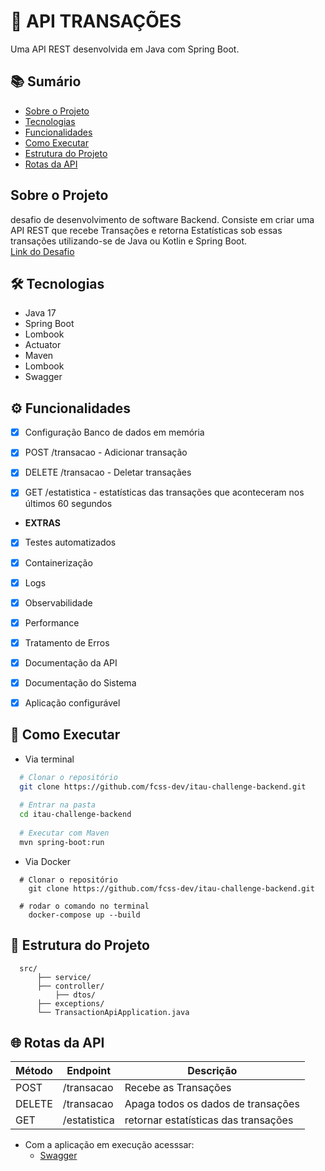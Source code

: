 
# 🚀 API TRANSAÇÕES
Uma API REST desenvolvida em Java com Spring Boot.


## 📚 Sumário
- [Sobre o Projeto](#-sobre-o-projeto)
- [Tecnologias](#-tecnologias)
- [Funcionalidades](#-funcionalidades)
- [Como Executar](#-como-executar)
- [Estrutura do Projeto](#-estrutura-do-projeto)
- [Rotas da API](#-rotas-da-api)

## Sobre o Projeto
desafio de desenvolvimento de software Backend. Consiste em criar uma API REST que recebe Transações e retorna Estatísticas sob essas transações utilizando-se de Java ou Kotlin e Spring Boot.  
[Link do Desafio](https://github.com/rafaellins-itau/desafio-itau-vaga-99-junior)  



## 🛠 Tecnologias
- Java 17
- Spring Boot
- Lombook
- Actuator
- Maven
- Lombook
- Swagger



## ⚙️ Funcionalidades
- [x] Configuração Banco de dados em memória  
- [x] POST /transacao - Adicionar transação  
- [x] DELETE /transacao - Deletar transaçães  
- [x] GET /estatistica -  estatísticas das transações que aconteceram nos últimos 60 segundos



- **EXTRAS**
- [x] Testes automatizados
- [x] Containerização 
- [x] Logs 
- [x] Observabilidade 
- [x] Performance 
- [x] Tratamento de Erros 
- [x] Documentação da API 
- [x] Documentação do Sistema  
- [x] Aplicação configurável 



## 🚀 Como Executar
- Via terminal 
```bash
  # Clonar o repositório
  git clone https://github.com/fcss-dev/itau-challenge-backend.git
  
  # Entrar na pasta
  cd itau-challenge-backend
  
  # Executar com Maven
  mvn spring-boot:run
```
- Via Docker  
```Docker
  # Clonar o repositório
    git clone https://github.com/fcss-dev/itau-challenge-backend.git

  # rodar o comando no terminal 
    docker-compose up --build
```




## 📂 Estrutura do Projeto
```
  src/  
      ├── service/  
      ├── controller/  
          ├── dtos/  
      ├── exceptions/  
      └── TransactionApiApplication.java 
```
 


## 🌐 Rotas da API
| Método | Endpoint | Descrição |
|--------|-----------|-----------|
| POST | /transacao | Recebe as Transações |
| DELETE | /transacao | Apaga todos os dados de transações |
| GET | /estatistica | retornar estatísticas das transações |

- Com a aplicação em execução acesssar:  
    - [Swagger](http://localhost:8080/swagger-ui.html)

  
